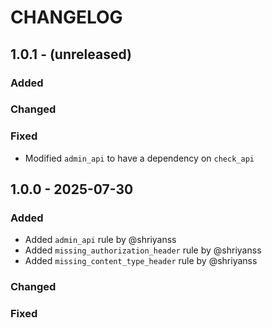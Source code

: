 # CHANGELOG

## 1.0.1 - (unreleased)

### Added

### Changed

### Fixed

-   Modified `admin_api` to have a dependency on `check_api`

## 1.0.0 - 2025-07-30

### Added

-   Added `admin_api` rule by @shriyanss
-   Added `missing_authorization_header` rule by @shriyanss
-   Added `missing_content_type_header` rule by @shriyanss

### Changed

### Fixed
